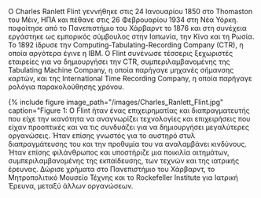 Ο Charles Ranlett Flint γεννήθηκε στις 24 Ιανουαρίου 1850 στο Thomaston του Μέιν, ΗΠΑ και πέθανε στις 26 Φεβρουαρίου 1934 στη Νέα Υόρκη. ποφοίτησε από το Πανεπιστήμιο του Χάρβαρντ το 1876 και στη συνέχεια εργάστηκε ως εμπορικός σύμβουλος στην Ιαπωνία, την Κίνα και τη Ρωσία.
Το 1892 ίδρυσε την Computing-Tabulating-Recording Company (CTR), η οποία αργότερα έγινε η IBM. Ο Flint συνένωσε τέσσερις ξεχωριστές εταιρείες για να δημιουργήσει την CTR, συμπεριλαμβανομένης της Tabulating Machine Company, η οποία παρήγαγε μηχανές σήμανσης καρτών, και της International Time Recording Company, η οποία παρήγαγε ρολόγια παρακολούθησης χρόνου.

{% include figure image_path="/images/Charles_Ranlett_Flint.jpg" caption="Figure 1: Ο Flint ήταν ένας επιχειρηματίας και διαπραγματευτής που είχε την ικανότητα να αναγνωρίζει τεχνολογίες και επιχειρήσεις που είχαν προοπτικές και να τις συνδυάζει για να δημιουργήσει μεγαλύτερες οργανώσεις. Ήταν επίσης γνωστός για το αυστηρό στυλ διαπραγμάτευσης του και την προθυμία του να αναλαμβάνει κινδύνους. 
Ήταν επίσης φιλάνθρωπος και υποστήριζε μια ποικιλία αιτημάτων, συμπεριλαμβανομένης της εκπαίδευσης, των τεχνών και της ιατρικής έρευνας. Δώρισε χρήματα στο Πανεπιστήμιο του Χάρβαρντ, το Μητροπολιτικό Μουσείο Τέχνης και το Rockefeller Institute για Ιατρική Έρευνα, μεταξύ άλλων οργανώσεων.
